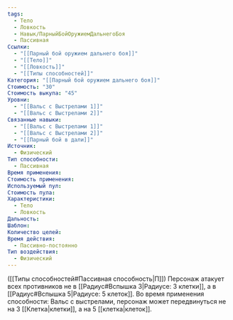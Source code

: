 ```yaml
---
tags:
  - Тело
  - Ловкость
  - Навык/ПарныйБойОружиемДальнегоБоя
  - Пассивная
Ссылки:
  - "[[Парный бой оружием дальнего боя]]"
  - "[[Тело]]"
  - "[[Ловкость]]"
  - "[[Типы способностей]]"
Категория: "[[Парный бой оружием дальнего боя]]"
Стоимость: "30"
Стоимость выкупа: "45"
Уровни:
  - "[[Вальс с Выстрелами 1]]"
  - "[[Вальс с Выстрелами 2]]"
Связанные навыки:
  - "[[Вальс с Выстрелами 1]]"
  - "[[Вальс с Выстрелами 2]]"
  - "[[Парный бой в дали]]"
Источник:
  - Физический
Тип способности:
  - Пассивная
Время применения: 
Стоимость применения: 
Используемый пул: 
Стоимость пула: 
Характеристики:
  - Тело
  - Ловкость
Дальность: 
Шаблон: 
Количество целей: 
Время действия:
  - Пассивно-постоянно
Тип воздействия:
  - Физический
---
```

([[Типы способностей#Пассивная способность|П]]) Персонаж атакует всех противников не в [[Радиус#Вспышка 3|Радиусе: 3 клетки]], а в [[Радиус#Вспышка 5|Радиусе: 5 клеток]].
Во время применения способности: Вальс с выстрелами, персонаж может передвинуться не на 3 [[Клетка|клетки]], а на 5 [[клетка|клеток]].